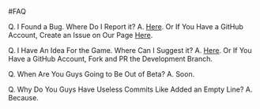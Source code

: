 #FAQ

Q. I Found a Bug. Where Do I Report it?
A. [Here](https://goo.gl/forms/ybr8MuioZHFgtoth1). Or If You Have a GitHub Account, Create an Issue on Our Page [Here](https://github.com/WeAreDevs/SomeClicker/issues).

Q. I Have An Idea For the Game. Where Can I Suggest it?
A. [Here](https://goo.gl/forms/LItqqg4Tj3jSViGw1). Or If You Have a GitHub Account, Fork and PR the Development Branch.

Q. When Are You Guys Going to Be Out of Beta?
A. Soon.

Q. Why Do You Guys Have Useless Commits Like Added an Empty Line?
A. Because.